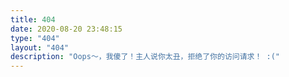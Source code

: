 ```yaml
---
title: 404
date: 2020-08-20 23:48:15
type: "404"
layout: "404"
description: "Oops～，我傻了！主人说你太丑，拒绝了你的访问请求！ :("
---
```

